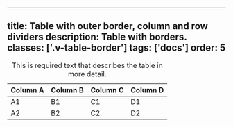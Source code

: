 <!--
 *              Copyright (c) 2025 Visa, Inc.
 *
 * Licensed under the Apache License, Version 2.0 (the "License");
 * you may not use this file except in compliance with the License.
 * You may obtain a copy of the License at
 *
 *         http://www.apache.org/licenses/LICENSE-2.0
 *
 * Unless required by applicable law or agreed to in writing, software
 * distributed under the License is distributed on an "AS IS" BASIS,
 * WITHOUT WARRANTIES OR CONDITIONS OF ANY KIND, either express or implied.
 * See the License for the specific language governing permissions and
 * limitations under the License.
 *
 -->
---
title: Table with outer border, column and row dividers
description: Table with borders. 
classes: ['.v-table-border']
tags: ['docs']
order: 5
---

<div class="v-table-wrapper">
  <table class="v-table v-table-border">
    <caption class="v-sr">
      This is required text that describes the table in more detail.
    </caption>
    <thead>
      <tr>
        <th class="v-th">
          Column A
        </th>
        <th class="v-th">
          Column B
        </th>
        <th class="v-th">
          Column C
        </th>
        <th class="v-th">
          Column D
        </th>
      </tr>
    </thead>
    <tbody>
      <tr>
        <td class="v-td">
          A1
        </td>
        <td class="v-td">
          B1
        </td>
        <td class="v-td">
          C1
        </td>
        <td class="v-td">
          D1
        </td>
      </tr>
      <tr>
        <td class="v-td">
          A2
        </td>
        <td class="v-td">
          B2
        </td>
        <td class="v-td">
          C2
        </td>
        <td class="v-td">
          D2
        </td>
      </tr>
    </tbody>
  </table>
</div>
